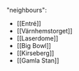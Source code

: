 "neighbours":
- [[Entré]]
- [[Värnhemstorget]]
- [[Laserdome]]
- [[Big Bowl]]
- [[Kirseberg]]
- [[Gamla Stan]]
